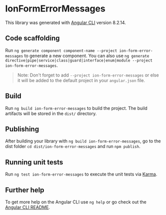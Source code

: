 # IonFormErrorMessages

This library was generated with [Angular CLI](https://github.com/angular/angular-cli) version 8.2.14.

## Code scaffolding

Run `ng generate component component-name --project ion-form-error-messages` to generate a new component. You can also use `ng generate directive|pipe|service|class|guard|interface|enum|module --project ion-form-error-messages`.
> Note: Don't forget to add `--project ion-form-error-messages` or else it will be added to the default project in your `angular.json` file. 

## Build

Run `ng build ion-form-error-messages` to build the project. The build artifacts will be stored in the `dist/` directory.

## Publishing

After building your library with `ng build ion-form-error-messages`, go to the dist folder `cd dist/ion-form-error-messages` and run `npm publish`.

## Running unit tests

Run `ng test ion-form-error-messages` to execute the unit tests via [Karma](https://karma-runner.github.io).

## Further help

To get more help on the Angular CLI use `ng help` or go check out the [Angular CLI README](https://github.com/angular/angular-cli/blob/master/README.md).
